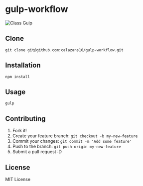 gulp-workflow
=============

![Class Gulp](https://raw.github.com/calazans10/gulp-workflow/master/build/img/logo.png)

## Clone
    git clone git@github.com:calazans10/gulp-workflow.git

## Installation
    npm install

## Usage
    gulp

## Contributing

1. Fork it!
2. Create your feature branch: `git checkout -b my-new-feature`
3. Commit your changes: `git commit -m 'Add some feature'`
4. Push to the branch: `git push origin my-new-feature`
5. Submit a pull request :D

## License

MIT License
